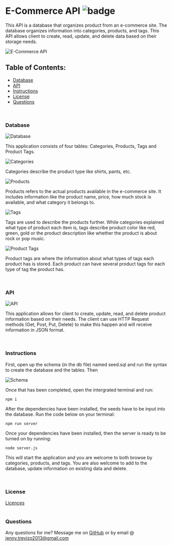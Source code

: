 # E-Commerce API ![badge](https://img.shields.io/badge/license-MIT-yellow.svg)

This API is a database that organizes product from an e-commerce site. The database organizes information into categories, products, and tags. This API allows client to create, read, update, and delete data based on their storage needs.

![E-Commerce API]()

## Table of Contents:
  * [Database](#database)
  * [API](#api)
  * [Instructions](#instructions)
  * [License](#license)
  * [Questions](#questions)
<br>

### Database

![Database]()

This application consists of four tables: Categories, Products, Tags and Product Tags.

![Categories]()

Categories describe the product type like shirts, pants, etc.

![Products]()

Products refers to the actual products available in the e-commerce site. It includes information like the product name, price, how much stock is available, and what category it belongs to.

![Tags]()

Tags are used to describe the products further. While categories explained what type of product each item is, tags describe product color like red, green, gold or the product description like whether the product is about rock or pop music.

![Product Tags]()

Product tags are where the information about what types of tags each product has is stored. Each product can have several product tags for each type of tag the product has. 

<br>

### API

![API]()

This application allows for client to create, update, read, and delete product information based on their needs. The client can use HTTP Request methods (Get, Post, Put, Delete) to make this happen and will receive information in JSON format.

<br>

### Instructions

First, open up the schema (in the db file) named seed.sql and run the syntax to create the database and the tables. Then

![Schema](https://user-images.githubusercontent.com/78758382/116194250-37025f00-a6f6-11eb-974d-45c1164d4e43.png)

Once that has been completed, open the intergrated terminal and  run:
```
npm i
```

After the dependencies have been installed, the seeds have to be input into the database. Run the code below on your terminal:

```
npm run server
```
Once your dependencies have been installed, then the server is ready to be turned on by running:
```
node server.js
```
This will start the application and you are welcome to both browse by categories, products, and tags. You are also welcome to add to the database, update information on existing data and delete. 

<br>


### License
[Licences](https://opensource.org/licenses/MIT)
<br>
<br>
### Questions
Any questions for me? Message me on [GitHub](https://github.com/jtrevz) or by email @ jenny.trevizo2013@gmail.com